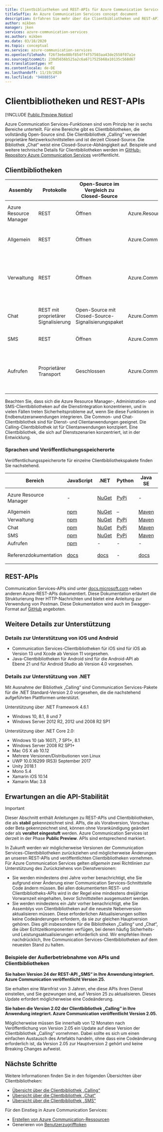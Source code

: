 ```yaml
---
title: Clientbibliotheken und REST-APIs für Azure Communication Services
titleSuffix: An Azure Communication Services concept document
description: Erfahren Sie mehr über die Clientbibliotheken und REST-APIs für Azure Communication Services.
author: mikben
manager: jken
services: azure-communication-services
ms.author: mikben
ms.date: 03/18/2020
ms.topic: conceptual
ms.service: azure-communication-services
ms.openlocfilehash: f26f3e6e80bf854ff4f57503aa43de2558f07a1e
ms.sourcegitcommit: 230d5656b525a2c6a6717525b68a10135c568d67
ms.translationtype: HT
ms.contentlocale: de-DE
ms.lasthandoff: 11/19/2020
ms.locfileid: "94888554"
---
```

# <a name="client-libraries-and-rest-apis"></a>Clientbibliotheken und REST-APIs

[!INCLUDE [Public Preview Notice](../includes/public-preview-include.md)]

Azure Communication Services-Funktionen sind vom Prinzip her in sechs Bereiche unterteilt. Für eine Bereiche gibt es Clientbibliotheken, die vollständig Open-Source sind. Die Clientbibliothek „Calling“ verwendet proprietäre Netzwerkschnittstellen und ist derzeit Closed-Source. Die Bibliothek „Chat“ weist eine Closed-Source-Abhängigkeit auf. Beispiele und weitere technische Details für Clientbibliotheken werden im [GitHub-Repository Azure Communication Services](https://github.com/Azure/communication) veröffentlicht.

## <a name="client-libraries"></a>Clientbibliotheken

| Assembly               | Protokolle             |Open-Source im Vergleich zu Closed-Source| Namespaces                          | Funktionen                                                      |
| ---------------------- | --------------------- | ---|-------------------------- | --------------------------------------------------------------------------- |
| Azure Resource Manager | REST | Öffnen            | Azure.ResourceManager.Communication | Dient zum Bereitstellen und Verwalten von Communication Services-Ressourcen             |
| Allgemein                 | REST | Öffnen               | Azure.Communication.Common          | Stellt Basistypen für andere Clientbibliotheken bereit |
| Verwaltung         | REST | Öffnen               | Azure.Communication.Administration  | Dient zum Verwalten von Benutzern, Zugriffstoken und Telefonnummern sowie zum Zuteilen von standardkonformen STUN- und TURN-Servern |
| Chat                   | REST mit proprietärer Signalisierung | Open-Source mit Closed-Source-Signalisierungspaket    | Azure.Communication.Chat            | Dient zum Hinzufügen von textbasiertem Chat in Echtzeit zu Ihren Anwendungen  |
| SMS                    | REST | Öffnen              | Azure.Communication.SMS             | Dient zum Senden und Empfangen von SMS-Nachrichten |
| Aufrufen                | Proprietärer Transport | Geschlossen |Azure.Communication.Calling         | Ermöglicht das Nutzen von Sprache, Video, Bildschirmübertragung und anderen Möglichkeiten der Datenkommunikationen in Echtzeit          |

Beachten Sie, dass sich die Azure Resource Manager-, Administration- und SMS-Clientbibliotheken auf die Dienstintegration konzentrieren, und in vielen Fällen treten Sicherheitsprobleme auf, wenn Sie diese Funktionen in Endbenutzeranwendungen integrieren. Die Common- und Chat-Clientbibliothek sind für Dienst- und Clientanwendungen geeignet. Die Calling-Clientbibliothek ist für Clientanwendungen konzipiert. Eine Clientbibliothek, die sich auf Dienstszenarien konzentriert, ist in der Entwicklung.

### <a name="languages-and-publishing-locations"></a>Sprachen und Veröffentlichungsspeicherorte

Veröffentlichungsspeicherorte für einzelne Clientbibliothekspakete finden Sie nachstehend. 

| Bereich           | JavaScript | .NET | Python | Java SE | iOS | Android | Andere                          |
| -------------- | ---------- | ---- | ------ | ---- | -------------- | -------------- | ------------------------------ |
| Azure Resource Manager | -         | [NuGet](https://www.nuget.org/packages/Azure.ResourceManager.Communication)    |   [PyPi](https://pypi.org/project/azure-mgmt-communication/)    |  -  | -              | -  | [Go über GitHub](https://github.com/Azure/azure-sdk-for-go/releases/tag/v46.3.0) |
| Allgemein         | [npm](https://www.npmjs.com/package/@azure/communication-common)         | [NuGet](https://www.nuget.org/packages/Azure.Communication.Common/)    | –      | [Maven](https://search.maven.org/search?q=a:azure-communication-common)   | [GitHub](https://github.com/Azure/azure-sdk-for-ios/releases/tag/1.0.0-beta.1)            | [Maven](https://search.maven.org/artifact/com.azure.android/azure-communication-common)             | -                              |
| Verwaltung | [npm](https://www.npmjs.com/package/@azure/communication-administration)         | [NuGet](https://www.nuget.org/packages/Azure.Communication.Administration)    | [PyPi](https://pypi.org/project/azure-communication-administration/)      | [Maven](https://search.maven.org/search?q=a:azure-communication-administration)   | -              | -              | -                            |
| Chat           | [npm](https://www.npmjs.com/package/@azure/communication-chat)        | [NuGet](https://www.nuget.org/packages/Azure.Communication.Chat)     | [PyPi](https://pypi.org/project/azure-communication-chat/)     | [Maven](https://search.maven.org/search?q=a:azure-communication-chat)   | [GitHub](https://github.com/Azure/azure-sdk-for-ios/releases)  | [Maven](https://search.maven.org/search?q=a:azure-communication-chat)   | -                              |
| SMS            | [npm](https://www.npmjs.com/package/@azure/communication-sms)         | [NuGet](https://www.nuget.org/packages/Azure.Communication.Sms)    | [PyPi](https://pypi.org/project/azure-communication-sms/)       | [Maven](https://search.maven.org/artifact/com.azure/azure-communication-sms)   | -              | -              | -                              |
| Aufrufen        | [npm](https://www.npmjs.com/package/@azure/communication-calling)         | -      | -      | -     | [GitHub](https://github.com/Azure/Communication/releases/tag/v1.0.0-beta.2)     | [Maven](https://search.maven.org/artifact/com.azure.android/azure-communication-calling/)            | -                              |
| Referenzdokumentation     | [docs](https://azure.github.io/azure-sdk-for-js/communication.html)         | [docs](https://azure.github.io/azure-sdk-for-net/communication.html)      | -      | [docs](http://azure.github.io/azure-sdk-for-java/communication.html)     | (Obj-C) ✔️     | ✔️            | -                              |
## <a name="rest-apis"></a>REST-APIs

Communication Services-APIs sind unter [docs.microsoft.com](/rest/api/azure/) neben anderen Azure-REST-APIs dokumentiert. Diese Dokumentation erläutert die Strukturierung Ihrer HTTP-Nachrichten und bietet eine Anleitung zur Verwendung von Postman. Diese Dokumentation wird auch im Swagger-Format auf [GitHub](https://github.com/Azure/azure-rest-api-specs) angeboten.

## <a name="additional-support-details"></a>Weitere Details zur Unterstützung

### <a name="ios-and-android-support-details"></a>Details zur Unterstützung von iOS und Android

- Communication Services-Clientbibliotheken für iOS sind für iOS ab Version 13 und Xcode ab Version 11 vorgesehen.
- Java-Clientbibliotheken für Android sind für die Android-API ab Ebene 21 und für Android Studio ab Version 4.0 vorgesehen.

### <a name="net-support-details"></a>Details zur Unterstützung von .NET

Mit Ausnahme der Bibliothek „Calling“ sind Communication Services-Pakete für die .NET Standard-Version 2.0 vorgesehen, die die nachstehend aufgeführten Plattformen unterstützt.

Unterstützung über .NET Framework 4.6.1
- Windows 10, 8.1, 8 und 7
- Windows Server 2012 R2, 2012 und 2008 R2 SP1

Unterstützung über .NET Core 2.0:
- Windows 10 (ab 1607), 7 SP1+, 8.1
- Windows Server 2008 R2 SP1+
- Mac OS X ab 10.12
- Mehrere Versionen/Distributionen von Linux
- UWP 10.0.16299 (RS3) September 2017
- Unity 2018.1
- Mono 5.4
- Xamarin iOS 10.14
- Xamarin Mac 3.8

## <a name="api-stability-expectations"></a>Erwartungen an die API-Stabilität 

> [!IMPORTANT]
> Dieser Abschnitt enthält Anleitungen zu REST-APIs und Clientbibliotheken, die als **stabil** gekennzeichnet sind. APIs, die als Vorabversion, Vorschau oder Beta gekennzeichnet sind, können ohne Vorankündigung geändert oder als **veraltet eingestuft** werden. Azure Communication Services ist derzeit in der Phase **Public Preview**. APIs sind entsprechend markiert.

In Zukunft werden wir möglicherweise Versionen der Communication Services-Clientbibliotheken zurückziehen und möglicherweise Änderungen an unseren REST-APIs und veröffentlichten Clientbibliotheken vornehmen. Für Azure Communication Services gelten *allgemein* zwei Richtlinien zur Unterstützung des Zurückziehens von Dienstversionen:

- Sie werden mindestens drei Jahre vorher benachrichtigt, ehe Sie aufgrund einer Änderung einer Communication Services-Schnittstelle Code ändern müssen. Bei allen dokumentierten REST- und Clientbibliotheks-APIs wird in der Regel eine mindestens dreijährige Vorwarnzeit eingehalten, bevor Schnittstellen ausgemustert werden.
- Sie werden mindestens ein Jahr vorher benachrichtigt, ehe Sie Assemblys von Clientbibliotheken auf die neueste Nebenversion aktualisieren müssen. Diese erforderlichen Aktualisierungen sollten keine Codeänderungen erfordern, da sie zur gleichen Hauptversion gehören. Dies gilt insbesondere für die Bibliotheken „Calling“ und „Chat“, die über Echtzeitkomponenten verfügen, bei denen häufig Sicherheits- und Leistungsaktualisierungen erforderlich sind. Wir empfehlen Ihnen nachdrücklich, Ihre Communication Services-Clientbibliotheken auf dem neuesten Stand zu halten.

### <a name="api-and-client-library-decommissioning-examples"></a>Beispiele der Außerbetriebnahme von APIs und Clientbibliotheken

**Sie haben Version 24 der REST-API „SMS“ in Ihre Anwendung integriert. Azure Communication veröffentlicht Version 25.**

Sie erhalten eine Warnfrist von 3 Jahren, ehe diese APIs ihren Dienst einstellen, und Sie gezwungen sind, auf Version 25 zu aktualisieren. Dieses Update erfordert möglicherweise eine Codeänderung.

**Sie haben die Version 2.02 der Clientbibliothek „Calling“ in Ihre Anwendung integriert. Azure Communication veröffentlicht Version 2.05.**

Möglicherweise müssen Sie innerhalb von 12 Monaten nach Veröffentlichung von Version 2.05 ein Update auf diese Version der Clientbibliothek „Calling“ vornehmen. Dabei sollte es sich um einen einfachen Austausch des Artefakts handeln, ohne dass eine Codeänderung erforderlich ist, da Version 2.05 zur Hauptversion 2 gehört und keine Breaking Changes aufweist.

## <a name="next-steps"></a>Nächste Schritte

Weitere Informationen finden Sie in den folgenden Übersichten über Clientbibliotheken:

- [Übersicht über die Clientbibliothek „Calling“](../concepts/voice-video-calling/calling-sdk-features.md)
- [Übersicht über die Clientbibliothek „Chat“](../concepts/chat/sdk-features.md)
- [Übersicht über die Clientbibliothek „SMS“](../concepts/telephony-sms/sdk-features.md)

Für den Einstieg in Azure Communication Services:

- [Erstellen von Azure Communication-Ressourcen](../quickstarts/create-communication-resource.md)
- Generieren von [Benutzerzugrifftoken](../quickstarts/access-tokens.md)
